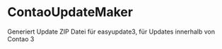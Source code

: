 ContaoUpdateMaker
=================

Generiert Update ZIP Datei für easyupdate3, für Updates innerhalb von Contao 3